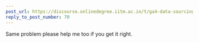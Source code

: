 ```yaml
---
post_url: https://discourse.onlinedegree.iitm.ac.in/t/ga4-data-sourcing-discussion-thread-tds-jan-2025/165959/71
reply_to_post_number: 70
---
```

Same problem please help me too if you get it right.